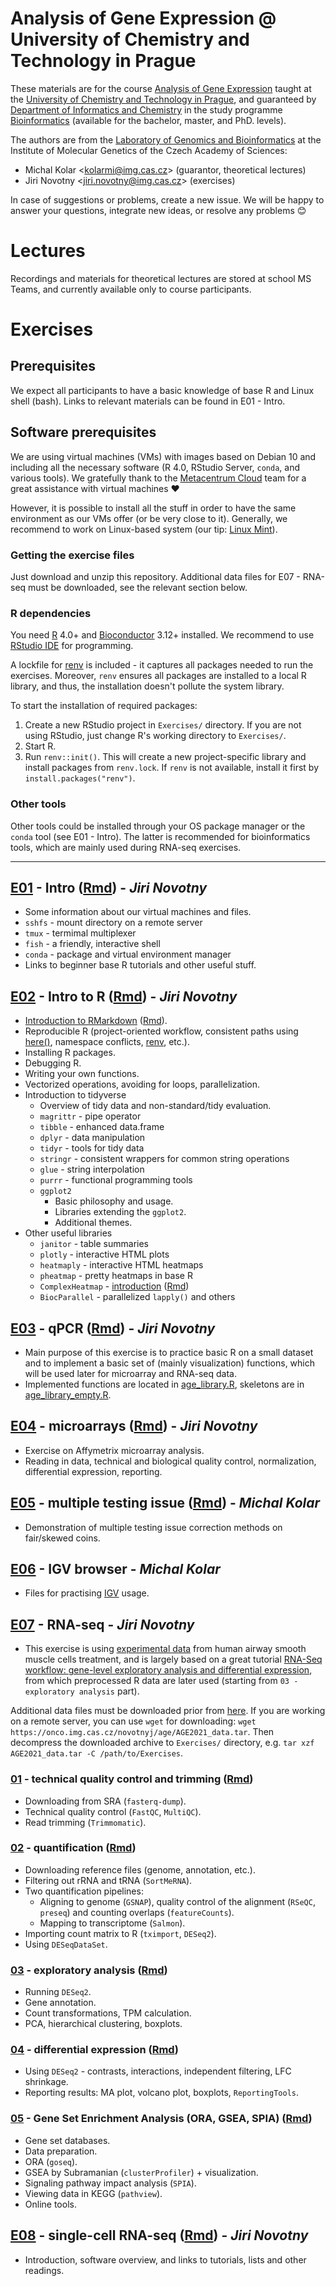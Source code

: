 # Analysis of Gene Expression @ University of Chemistry and Technology in Prague

These materials are for the course [Analysis of Gene Expression](https://student.vscht.cz/eng/predmety/index.php?do=predmet&kod=M143004)
taught at the [University of Chemistry and Technology in Prague](https://www.vscht.cz//?jazyk=en),
and guaranteed by [Department of Informatics and Chemistry](https://lich.vscht.cz/?jazyk=en)
in the study programme [Bioinformatics](http://studuj.bioinformatiku.cz/) (available for the bachelor, master, and PhD. levels).

The authors are from the [Laboratory of Genomics and Bioinformatics](https://www.img.cas.cz/research/michal-kolar/) at the
Institute of Molecular Genetics of the Czech Academy of Sciences:

- Michal Kolar \<kolarmi@img.cas.cz\> (guarantor, theoretical lectures)
- Jiri Novotny \<jiri.novotny@img.cas.cz\> (exercises)

In case of suggestions or problems, create a new issue.
We will be happy to answer your questions, integrate new ideas, or resolve any problems :blush:

# Lectures

Recordings and materials for theoretical lectures are stored at school MS Teams,
and currently available only to course participants.

# Exercises

## Prerequisites

We expect all participants to have a basic knowledge of base R and Linux shell (bash).
Links to relevant materials can be found in E01 - Intro.

## Software prerequisites

We are using virtual machines (VMs) with images based on Debian 10 and including all the necessary software
(R 4.0, RStudio Server, `conda`, and various tools).
We gratefully thank to the [Metacentrum Cloud](https://www.metacentrum.cz/en/Sluzby/Cloud/index.html)
team for a great assistance with virtual machines :heart:

However, it is possible to install all the stuff in order to have the same environment as our VMs offer (or be very close to it).
Generally, we recommend to work on Linux-based system (our tip: [Linux Mint](https://linuxmint.com/)).

### Getting the exercise files

Just download and unzip this repository.
Additional data files for E07 - RNA-seq must be downloaded, see the relevant section below.

### R dependencies

You need [R](https://www.r-project.org/) 4.0+ and [Bioconductor](http://www.bioconductor.org/install/) 3.12+ installed.
We recommend to use [RStudio IDE](https://www.rstudio.com/) for programming.

A lockfile for [renv](https://rstudio.github.io/renv/articles/renv.html) is included -
it captures all packages needed to run the exercises. Moreover, `renv` ensures all packages
are installed to a local R library, and thus, the installation doesn't pollute the system library.

To start the installation of required packages:

1. Create a new RStudio project in `Exercises/` directory. If you are not using RStudio, just change R's working directory to `Exercises/`.
2. Start R.
3. Run `renv::init()`. This will create a new project-specific library and install packages from `renv.lock`.
   If `renv` is not available, install it first by `install.packages("renv")`.

### Other tools

Other tools could be installed through your OS package manager or the `conda` tool (see E01 - Intro).
The latter is recommended for bioinformatics tools, which are mainly used during RNA-seq exercises.

***

## [E01](https://gitcdn.link/repo/gorgitko/analysis_of_gene_expression/master/Exercises/E01-intro/intro.html) - Intro ([Rmd](Exercises/E01-intro/intro.Rmd)) - _Jiri Novotny_

- Some information about our virtual machines and files.
- `sshfs` - mount directory on a remote server
- `tmux` - termimal multiplexer
- `fish` - a friendly, interactive shell
- `conda` - package and virtual environment manager
- Links to beginner base R tutorials and other useful stuff.

## [E02](https://gitcdn.link/repo/gorgitko/analysis_of_gene_expression/master/Exercises/E02-intro_to_R/intro_to_R.html) - Intro to R ([Rmd](Exercises/E02-intro_to_R/intro_to_R.Rmd)) - _Jiri Novotny_

- [Introduction to RMarkdown](https://raw.githubusercontent.com/gorgitko/analysis_of_gene_expression/master/Exercises/E02-intro_to_R/intro_to_Rmd.html)
  ([Rmd](Exercises/E02-intro_to_R/intro_to_R.Rmd)).
- Reproducible R (project-oriented workflow, consistent paths using [here()](https://here.r-lib.org/),
  namespace conflicts, [renv](https://rstudio.github.io/renv/articles/renv.html), etc.).
- Installing R packages.
- Debugging R.
- Writing your own functions.
- Vectorized operations, avoiding for loops, parallelization.
- Introduction to tidyverse
  - Overview of tidy data and non-standard/tidy evaluation.
  - `magrittr` - pipe operator
  - `tibble` - enhanced data.frame
  - `dplyr` - data manipulation
  - `tidyr` - tools for tidy data
  - `stringr` - consistent wrappers for common string operations
  - `glue` - string interpolation
  - `purrr` - functional programming tools
  - `ggplot2`
    - Basic philosophy and usage.
    - Libraries extending the `ggplot2`.
    - Additional themes.
- Other useful libraries
  - `janitor` - table summaries
  - `plotly` - interactive HTML plots
  - `heatmaply` - interactive HTML heatmaps
  - `pheatmap` - pretty heatmaps in base R
  - `ComplexHeatmap` -
    [introduction](https://gitcdn.link/repo/gorgitko/analysis_of_gene_expression/master/Exercises/E02-intro_to_R/ComplexHeatmap-intro/ComplexHeatmap.html)
    ([Rmd](Exercises/E02-intro_to_R/ComplexHeatmap-intro/ComplexHeatmap.Rmd))
  - `BiocParallel` - parallelized `lapply()` and others

## [E03](https://gitcdn.link/repo/gorgitko/analysis_of_gene_expression/master/Exercises/E03-qPCR/qPCR.html) - qPCR ([Rmd](Exercises/E03-qPCR/qPCR.Rmd)) - _Jiri Novotny_

- Main purpose of this exercise is to practice basic R on a small dataset and to
  implement a basic set of (mainly visualization) functions, which will be used
  later for microarray and RNA-seq data.
- Implemented functions are located in [age_library.R](Exercises/age_library.R),
  skeletons are in [age_library_empty.R](Exercises/age_library_empty.R).

## [E04](https://gitcdn.link/repo/gorgitko/analysis_of_gene_expression/master/Exercises/E04-microarrays/microarrays.html) - microarrays ([Rmd](Exercises/E04-microarrays/microarrays.Rmd)) - _Jiri Novotny_

- Exercise on Affymetrix microarray analysis.
- Reading in data, technical and biological quality control, normalization, differential expression, reporting.

## [E05](https://gitcdn.link/repo/gorgitko/analysis_of_gene_expression/master/Exercises/E05-multiple_testing_issue/multiple_testing_issue.html) - multiple testing issue ([Rmd](Exercises/E05-multiple_testing_issue/multiple_testing_issue.Rmd)) - _Michal Kolar_

- Demonstration of multiple testing issue correction methods on fair/skewed coins.

## [E06](Exercises/E06-IGV) - IGV browser - _Michal Kolar_

- Files for practising [IGV](http://software.broadinstitute.org/software/igv/) usage.

## [E07](Exercises/E07-RNA_seq) - RNA-seq - _Jiri Novotny_

- This exercise is using [experimental data](https://www.ncbi.nlm.nih.gov/geo/query/acc.cgi?acc=GSE52778)
from human airway smooth muscle cells treatment, and is largely based on a great tutorial
[RNA-Seq workflow: gene-level exploratory analysis and differential expression](https://f1000research.com/articles/4-1070/v2),
from which preprocessed R data are later used (starting from `03 - exploratory analysis` part).

Additional data files must be downloaded prior from [here](https://onco.img.cas.cz/novotnyj/age/AGE2021_data.tar.gz).
If you are working on a remote server, you can use `wget` for downloading: `wget https://onco.img.cas.cz/novotnyj/age/AGE2021_data.tar`.
Then decompress the downloaded archive to `Exercises/` directory, e.g. `tar xzf AGE2021_data.tar -C /path/to/Exercises`.

### [01](https://gitcdn.link/repo/gorgitko/analysis_of_gene_expression/master/Exercises/E07-RNA_seq/01_quality_control/01_quality_control.html) - technical quality control and trimming ([Rmd](Exercises/E07-RNA_seq/01_quality_control/01_quality_control.Rmd))

- Downloading from SRA (`fasterq-dump`).
- Technical quality control (`FastQC`, `MultiQC`).
- Read trimming (`Trimmomatic`).

### [02](https://gitcdn.link/repo/gorgitko/analysis_of_gene_expression/master/Exercises/E07-RNA_seq/02_quantification/02_quantification.html) - quantification ([Rmd](Exercises/E07-RNA_seq/02_quantification/02_quantification.Rmd))

- Downloading reference files (genome, annotation, etc.).
- Filtering out rRNA and tRNA (`SortMeRNA`).
- Two quantification pipelines:
  - Aligning to genome (`GSNAP`), quality control of the alignment (`RSeQC`, `preseq`) and counting overlaps (`featureCounts`).
  - Mapping to transcriptome (`Salmon`).
- Importing count matrix to R (`tximport`, `DESeq2`).
- Using `DESeqDataSet`.

### [03](https://gitcdn.link/repo/gorgitko/analysis_of_gene_expression/master/Exercises/E07-RNA_seq/03_exploratory_analysis/03_exploratory_analysis.html) - exploratory analysis ([Rmd](Exercises/E07-RNA_seq/03_exploratory_analysis/03_exploratory_analysis.Rmd))

- Running `DESeq2`.
- Gene annotation.
- Count transformations, TPM calculation.
- PCA, hierarchical clustering, boxplots.

### [04](https://gitcdn.link/repo/gorgitko/analysis_of_gene_expression/master/Exercises/E07-RNA_seq/04_differential_expression/04_differential_expression.html) - differential expression ([Rmd](Exercises/E07-RNA_seq/04_differential_expression/04_differential_expression.Rmd))

- Using `DESeq2` - contrasts, interactions, independent filtering, LFC shrinkage.
- Reporting results: MA plot, volcano plot, boxplots, `ReportingTools`.

### [05](https://gitcdn.link/repo/gorgitko/analysis_of_gene_expression/master/Exercises/E07-RNA_seq/05_gene_set_analysis/05_gene_set_analysis.html) - Gene Set Enrichment Analysis (ORA, GSEA, SPIA) ([Rmd](Exercises/E07-RNA_seq/05_gene_set_analysis/05_gene_set_analysis.Rmd))

- Gene set databases.
- Data preparation.
- ORA (`goseq`).
- GSEA by Subramanian (`clusterProfiler`) + visualization.
- Signaling pathway impact analysis (`SPIA`).
- Viewing data in KEGG (`pathview`).
- Online tools.

## [E08](https://gitcdn.link/repo/gorgitko/analysis_of_gene_expression/master/Exercises/E08-scRNA_seq/scRNA_seq.html) - single-cell RNA-seq ([Rmd](Exercises/E08-scRNA_seq/scRNA_seq.Rmd)) - _Jiri Novotny_

- Introduction, software overview, and links to tutorials, lists and other readings.
